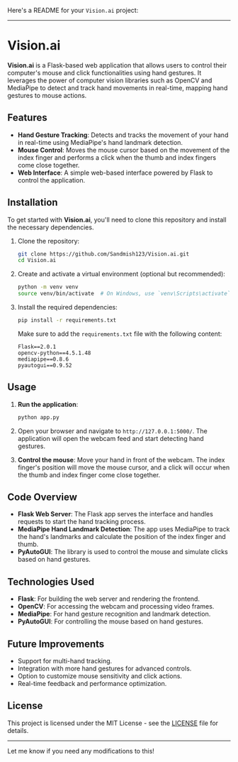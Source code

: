 Here's a README for your `Vision.ai` project:

---

# Vision.ai

**Vision.ai** is a Flask-based web application that allows users to control their computer's mouse and click functionalities using hand gestures. It leverages the power of computer vision libraries such as OpenCV and MediaPipe to detect and track hand movements in real-time, mapping hand gestures to mouse actions.

## Features

- **Hand Gesture Tracking**: Detects and tracks the movement of your hand in real-time using MediaPipe's hand landmark detection.
- **Mouse Control**: Moves the mouse cursor based on the movement of the index finger and performs a click when the thumb and index fingers come close together.
- **Web Interface**: A simple web-based interface powered by Flask to control the application.

## Installation

To get started with **Vision.ai**, you'll need to clone this repository and install the necessary dependencies.

1. Clone the repository:
    ```bash
    git clone https://github.com/Sandmish123/Vision.ai.git
    cd Vision.ai
    ```

2. Create and activate a virtual environment (optional but recommended):
    ```bash
    python -m venv venv
    source venv/bin/activate  # On Windows, use `venv\Scripts\activate`
    ```

3. Install the required dependencies:
    ```bash
    pip install -r requirements.txt
    ```

   Make sure to add the `requirements.txt` file with the following content:
    ```
    Flask==2.0.1
    opencv-python==4.5.1.48
    mediapipe==0.8.6
    pyautogui==0.9.52
    ```

## Usage

1. **Run the application**:
    ```bash
    python app.py
    ```

2. Open your browser and navigate to `http://127.0.0.1:5000/`. The application will open the webcam feed and start detecting hand gestures.

3. **Control the mouse**: Move your hand in front of the webcam. The index finger's position will move the mouse cursor, and a click will occur when the thumb and index finger come close together.

## Code Overview

- **Flask Web Server**: The Flask app serves the interface and handles requests to start the hand tracking process.
- **MediaPipe Hand Landmark Detection**: The app uses MediaPipe to track the hand's landmarks and calculate the position of the index finger and thumb.
- **PyAutoGUI**: The library is used to control the mouse and simulate clicks based on hand gestures.

## Technologies Used

- **Flask**: For building the web server and rendering the frontend.
- **OpenCV**: For accessing the webcam and processing video frames.
- **MediaPipe**: For hand gesture recognition and landmark detection.
- **PyAutoGUI**: For controlling the mouse based on hand gestures.

## Future Improvements

- Support for multi-hand tracking.
- Integration with more hand gestures for advanced controls.
- Option to customize mouse sensitivity and click actions.
- Real-time feedback and performance optimization.

## License

This project is licensed under the MIT License - see the [LICENSE](LICENSE) file for details.

---

Let me know if you need any modifications to this!
